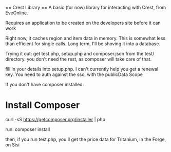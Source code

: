 == Crest Library == 
A basic (for now) library for interacting with Crest, from EveOnline.

Requires an application to be created on the developers site before it can work


Right now, it caches region and item data in memory. This is somewhat less than efficient for single calls. Long term, I'll be shoving it into a database.




Trying it out:
get test.php, setup.php and composer.json from the test/ directory. you don't need the rest, as composer will take care of that.

fill in your details into setup.php. I can't currently help you get a renewal key. You need to auth against the sso, with the publicData Scope

If you don't have composer installed:
  # Install Composer
  curl -sS https://getcomposer.org/installer | php


run:
  composer install


then, if you run test.php, you'll get the price data for Tritanium, in the Forge, on Sisi
